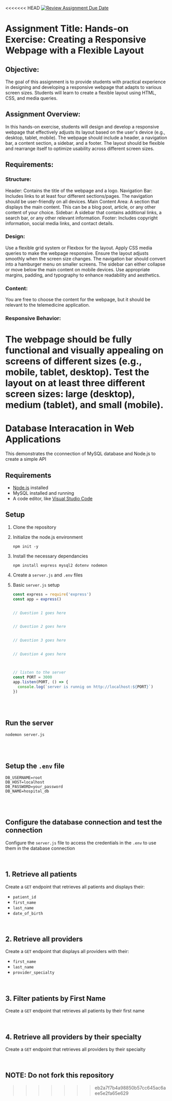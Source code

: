 <<<<<<< HEAD
[![Review Assignment Due Date](https://classroom.github.com/assets/deadline-readme-button-22041afd0340ce965d47ae6ef1cefeee28c7c493a6346c4f15d667ab976d596c.svg)](https://classroom.github.com/a/JK421BZ4)
# Assignment Title: Hands-on Exercise: Creating a Responsive Webpage with a Flexible Layout

## Objective:
The goal of this assignment is to provide students with practical experience in designing and developing a responsive webpage that adapts to various screen sizes. Students will learn to create a flexible layout using HTML, CSS, and media queries.

## Assignment Overview:
In this hands-on exercise, students will design and develop a responsive webpage that effectively adjusts its layout based on the user's device (e.g., desktop, tablet, mobile). The webpage should include a header, a navigation bar, a content section, a sidebar, and a footer. The layout should be flexible and rearrange itself to optimize usability across different screen sizes.

## Requirements:

### Structure:

Header: Contains the title of the webpage and a logo.
Navigation Bar: Includes links to at least four different sections/pages. The navigation should be user-friendly on all devices.
Main Content Area: A section that displays the main content. This can be a blog post, article, or any other content of your choice.
Sidebar: A sidebar that contains additional links, a search bar, or any other relevant information.
Footer: Includes copyright information, social media links, and contact details.

### Design:
Use a flexible grid system or Flexbox for the layout.
Apply CSS media queries to make the webpage responsive.
Ensure the layout adjusts smoothly when the screen size changes.
The navigation bar should convert into a hamburger menu on smaller screens.
The sidebar can either collapse or move below the main content on mobile devices.
Use appropriate margins, padding, and typography to enhance readability and aesthetics.

### Content:

You are free to choose the content for the webpage, but it should be relevant to the telemedicine application.

### Responsive Behavior:

The webpage should be fully functional and visually appealing on screens of different sizes (e.g., mobile, tablet, desktop).
Test the layout on at least three different screen sizes: large (desktop), medium (tablet), and small (mobile).
=======
# Database Interacation in Web Applications

This demonstrates the cconnection of MySQL database and Node.js to create a simple API

## Requirements
- [Node.js](https://nodejs.org/) installed
-  MySQL installed and running
-  A code editor, like [Visual Studio Code](https://code.visualstudio.com/download)

## Setup
1. Clone the repository
2. Initialize the node.js environment
   ```
   npm init -y
   ```
3. Install the necessary dependancies
   ```
   npm install express mysql2 dotenv nodemon
   ```
4. Create a ``` server.js ``` and ```.env``` files
5. Basic ```server.js``` setup
   <br>
   
   ```js
   const express = require('express')
   const app = express()

   
   // Question 1 goes here


   // Question 2 goes here


   // Question 3 goes here


   // Question 4 goes here

   

   // listen to the server
   const PORT = 3000
   app.listen(PORT, () => {
     console.log(`server is runnig on http://localhost:${PORT}`)
   })
   ```
<br><br>

## Run the server
   ```
   nodemon server.js
   ```
<br><br>

## Setup the ```.env``` file
```.env
DB_USERNAME=root
DB_HOST=localhost
DB_PASSWORD=your_password
DB_NAME=hospital_db
```

<br><br>

## Configure the database connection and test the connection
Configure the ```server.js``` file to access the credentials in the ```.env``` to use them in the database connection

<br>

## 1. Retrieve all patients
Create a ```GET``` endpoint that retrieves all patients and displays their:
- ```patient_id```
- ```first_name```
- ```last_name```
- ```date_of_birth```

<br>

## 2. Retrieve all providers
Create a ```GET``` endpoint that displays all providers with their:
- ```first_name```
- ```last_name```
- ```provider_specialty```

<br>

## 3. Filter patients by First Name
Create a ```GET``` endpoint that retrieves all patients by their first name

<br>

## 4. Retrieve all providers by their specialty
Create a ```GET``` endpoint that retrieves all providers by their specialty

<br>


## NOTE: Do not fork this repository
>>>>>>> eb2a7f7b4a98850b57cc645ac6aee5e2fa65e629
